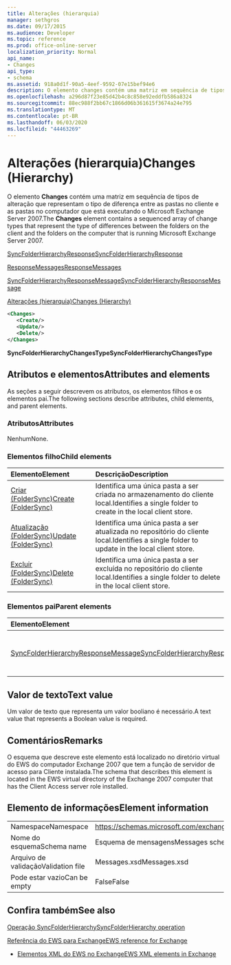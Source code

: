 ```yaml
---
title: Alterações (hierarquia)
manager: sethgros
ms.date: 09/17/2015
ms.audience: Developer
ms.topic: reference
ms.prod: office-online-server
localization_priority: Normal
api_name:
- Changes
api_type:
- schema
ms.assetid: 918a0d1f-90a5-4eef-9592-07e15bef94e6
description: O elemento changes contém uma matriz em sequência de tipos de alteração que representam o tipo de diferença entre as pastas no cliente e as pastas no computador que está executando o Microsoft Exchange Server 2007.
ms.openlocfilehash: a296d87f23e85d42b4c8c858e92eddfb586a8324
ms.sourcegitcommit: 88ec988f2bb67c1866d06b361615f3674a24e795
ms.translationtype: MT
ms.contentlocale: pt-BR
ms.lasthandoff: 06/03/2020
ms.locfileid: "44463269"
---
```

# <a name="changes-hierarchy"></a><span data-ttu-id="3315a-103">Alterações (hierarquia)</span><span class="sxs-lookup"><span data-stu-id="3315a-103">Changes (Hierarchy)</span></span>

<span data-ttu-id="3315a-104">O elemento **Changes** contém uma matriz em sequência de tipos de alteração que representam o tipo de diferença entre as pastas no cliente e as pastas no computador que está executando o Microsoft Exchange Server 2007.</span><span class="sxs-lookup"><span data-stu-id="3315a-104">The **Changes** element contains a sequenced array of change types that represent the type of differences between the folders on the client and the folders on the computer that is running Microsoft Exchange Server 2007.</span></span> 
  
[<span data-ttu-id="3315a-105">SyncFolderHierarchyResponse</span><span class="sxs-lookup"><span data-stu-id="3315a-105">SyncFolderHierarchyResponse</span></span>](syncfolderhierarchyresponse.md)
  
[<span data-ttu-id="3315a-106">ResponseMessages</span><span class="sxs-lookup"><span data-stu-id="3315a-106">ResponseMessages</span></span>](responsemessages.md)
  
[<span data-ttu-id="3315a-107">SyncFolderHierarchyResponseMessage</span><span class="sxs-lookup"><span data-stu-id="3315a-107">SyncFolderHierarchyResponseMessage</span></span>](syncfolderhierarchyresponsemessage.md)
  
[<span data-ttu-id="3315a-108">Alterações (hierarquia)</span><span class="sxs-lookup"><span data-stu-id="3315a-108">Changes (Hierarchy)</span></span>](changes-hierarchy.md)
  
```xml
<Changes>
   <Create/>
   <Update/>
   <Delete/>
</Changes>
```

 <span data-ttu-id="3315a-109">**SyncFolderHierarchyChangesType**</span><span class="sxs-lookup"><span data-stu-id="3315a-109">**SyncFolderHierarchyChangesType**</span></span>
## <a name="attributes-and-elements"></a><span data-ttu-id="3315a-110">Atributos e elementos</span><span class="sxs-lookup"><span data-stu-id="3315a-110">Attributes and elements</span></span>

<span data-ttu-id="3315a-111">As seções a seguir descrevem os atributos, os elementos filhos e os elementos pai.</span><span class="sxs-lookup"><span data-stu-id="3315a-111">The following sections describe attributes, child elements, and parent elements.</span></span>
  
### <a name="attributes"></a><span data-ttu-id="3315a-112">Atributos</span><span class="sxs-lookup"><span data-stu-id="3315a-112">Attributes</span></span>

<span data-ttu-id="3315a-113">Nenhum</span><span class="sxs-lookup"><span data-stu-id="3315a-113">None.</span></span>
  
### <a name="child-elements"></a><span data-ttu-id="3315a-114">Elementos filho</span><span class="sxs-lookup"><span data-stu-id="3315a-114">Child elements</span></span>

|<span data-ttu-id="3315a-115">**Elemento**</span><span class="sxs-lookup"><span data-stu-id="3315a-115">**Element**</span></span>|<span data-ttu-id="3315a-116">**Descrição**</span><span class="sxs-lookup"><span data-stu-id="3315a-116">**Description**</span></span>|
|:-----|:-----|
|[<span data-ttu-id="3315a-117">Criar (FolderSync)</span><span class="sxs-lookup"><span data-stu-id="3315a-117">Create (FolderSync)</span></span>](create-foldersync.md) <br/> |<span data-ttu-id="3315a-118">Identifica uma única pasta a ser criada no armazenamento do cliente local.</span><span class="sxs-lookup"><span data-stu-id="3315a-118">Identifies a single folder to create in the local client store.</span></span>  <br/> |
|[<span data-ttu-id="3315a-119">Atualização (FolderSync)</span><span class="sxs-lookup"><span data-stu-id="3315a-119">Update (FolderSync)</span></span>](update-foldersync.md) <br/> |<span data-ttu-id="3315a-120">Identifica uma única pasta a ser atualizada no repositório do cliente local.</span><span class="sxs-lookup"><span data-stu-id="3315a-120">Identifies a single folder to update in the local client store.</span></span>  <br/> |
|[<span data-ttu-id="3315a-121">Excluir (FolderSync)</span><span class="sxs-lookup"><span data-stu-id="3315a-121">Delete (FolderSync)</span></span>](delete-foldersync.md) <br/> |<span data-ttu-id="3315a-122">Identifica uma única pasta a ser excluída no repositório do cliente local.</span><span class="sxs-lookup"><span data-stu-id="3315a-122">Identifies a single folder to delete in the local client store.</span></span>  <br/> |
   
### <a name="parent-elements"></a><span data-ttu-id="3315a-123">Elementos pai</span><span class="sxs-lookup"><span data-stu-id="3315a-123">Parent elements</span></span>

|<span data-ttu-id="3315a-124">**Elemento**</span><span class="sxs-lookup"><span data-stu-id="3315a-124">**Element**</span></span>|<span data-ttu-id="3315a-125">**Descrição**</span><span class="sxs-lookup"><span data-stu-id="3315a-125">**Description**</span></span>|
|:-----|:-----|
|[<span data-ttu-id="3315a-126">SyncFolderHierarchyResponseMessage</span><span class="sxs-lookup"><span data-stu-id="3315a-126">SyncFolderHierarchyResponseMessage</span></span>](syncfolderhierarchyresponsemessage.md) <br/> |<span data-ttu-id="3315a-127">Contém o status e o resultado de uma solicitação SyncFolderHierarchy.</span><span class="sxs-lookup"><span data-stu-id="3315a-127">Contains the status and result of a SyncFolderHierarchy request.</span></span>  <br/> |
   
## <a name="text-value"></a><span data-ttu-id="3315a-128">Valor de texto</span><span class="sxs-lookup"><span data-stu-id="3315a-128">Text value</span></span>

<span data-ttu-id="3315a-129">Um valor de texto que representa um valor booliano é necessário.</span><span class="sxs-lookup"><span data-stu-id="3315a-129">A text value that represents a Boolean value is required.</span></span>
  
## <a name="remarks"></a><span data-ttu-id="3315a-130">Comentários</span><span class="sxs-lookup"><span data-stu-id="3315a-130">Remarks</span></span>

<span data-ttu-id="3315a-131">O esquema que descreve este elemento está localizado no diretório virtual do EWS do computador Exchange 2007 que tem a função de servidor de acesso para Cliente instalada.</span><span class="sxs-lookup"><span data-stu-id="3315a-131">The schema that describes this element is located in the EWS virtual directory of the Exchange 2007 computer that has the Client Access server role installed.</span></span>
  
## <a name="element-information"></a><span data-ttu-id="3315a-132">Elemento de informações</span><span class="sxs-lookup"><span data-stu-id="3315a-132">Element information</span></span>

|||
|:-----|:-----|
|<span data-ttu-id="3315a-133">Namespace</span><span class="sxs-lookup"><span data-stu-id="3315a-133">Namespace</span></span>  <br/> |https://schemas.microsoft.com/exchange/services/2006/messages  <br/> |
|<span data-ttu-id="3315a-134">Nome do esquema</span><span class="sxs-lookup"><span data-stu-id="3315a-134">Schema name</span></span>  <br/> |<span data-ttu-id="3315a-135">Esquema de mensagens</span><span class="sxs-lookup"><span data-stu-id="3315a-135">Messages schema</span></span>  <br/> |
|<span data-ttu-id="3315a-136">Arquivo de validação</span><span class="sxs-lookup"><span data-stu-id="3315a-136">Validation file</span></span>  <br/> |<span data-ttu-id="3315a-137">Messages.xsd</span><span class="sxs-lookup"><span data-stu-id="3315a-137">Messages.xsd</span></span>  <br/> |
|<span data-ttu-id="3315a-138">Pode estar vazio</span><span class="sxs-lookup"><span data-stu-id="3315a-138">Can be empty</span></span>  <br/> |<span data-ttu-id="3315a-139">False</span><span class="sxs-lookup"><span data-stu-id="3315a-139">False</span></span>  <br/> |
   
## <a name="see-also"></a><span data-ttu-id="3315a-140">Confira também</span><span class="sxs-lookup"><span data-stu-id="3315a-140">See also</span></span>



[<span data-ttu-id="3315a-141">Operação SyncFolderHierarchy</span><span class="sxs-lookup"><span data-stu-id="3315a-141">SyncFolderHierarchy operation</span></span>](syncfolderhierarchy-operation.md)


[<span data-ttu-id="3315a-142">Referência do EWS para Exchange</span><span class="sxs-lookup"><span data-stu-id="3315a-142">EWS reference for Exchange</span></span>](ews-reference-for-exchange.md)
  
- [<span data-ttu-id="3315a-143">Elementos XML do EWS no Exchange</span><span class="sxs-lookup"><span data-stu-id="3315a-143">EWS XML elements in Exchange</span></span>](ews-xml-elements-in-exchange.md)

